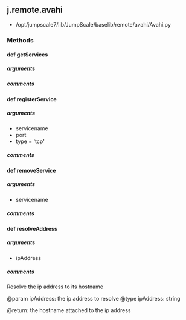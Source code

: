 ## j.remote.avahi

- /opt/jumpscale7/lib/JumpScale/baselib/remote/avahi/Avahi.py

### Methods

#### def getServices 
##### arguments

##### comments

#### def registerService 
##### arguments

- servicename
- port
- type = 'tcp'

##### comments

#### def removeService 
##### arguments

- servicename

##### comments

#### def resolveAddress 
##### arguments

- ipAddress

##### comments

Resolve the ip address to its hostname

@param ipAddress: the ip address to resolve
@type ipAddress: string

@return: the hostname attached to the ip address

